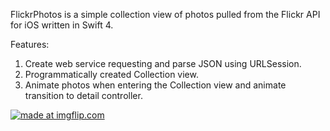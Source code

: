 FlickrPhotos is a simple collection view of photos pulled from the Flickr API for iOS written in Swift 4.

Features:

1. Create web service requesting and parse JSON using URLSession.
2. Programmatically created Collection view.
3. Animate photos when entering the Collection view and animate transition to detail controller. 

<a href="https://imgflip.com/gif/2ev8t2"><img src="https://i.imgflip.com/2ev8t2.gif" title="made at imgflip.com"/></a>

